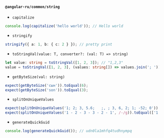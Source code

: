#### `@angular-ru/common/string`

-   `capitalize`

```ts
console.log(capitalize('hello world')); // Hello world
```

-   `stringify`

```ts
stringify({ a: 1, b: { c: 2 } }); // pretty print
```

-   `toStringVal(value: T, converter?: (val: T) => string)`

```ts
let value: string = toStringVal([1, 2, 3]); // "1,2,3"
value = toStringVal([1, 2, 3], (values: string[]) => values.join('; ')); // "1; 2; 3"
```

-   `getByteSize(val: string)`

```ts
expect(getByteSize('сын')).toEqual(6);
expect(getByteSize('son')).toEqual(3);
```

-   `splitOnUniqueValues`

```ts
expect(splitOnUniqueValues('1; 2; 3, 5.6;   ;, ; 3, 6, 2; 1; -52; 0')).toEqual(['1', '2', '3', '5.6', '6', '-52', '0']);
expect(splitOnUniqueValues('1 - 2 - 3 - 3 - 2 - 1', /-/g)).toEqual(['1', '2', '3']);
```

-   `generateQuickGuid`

```ts
console.log(generateQuickGuid()); // udn0la1mhfq4tudhnympq
```
